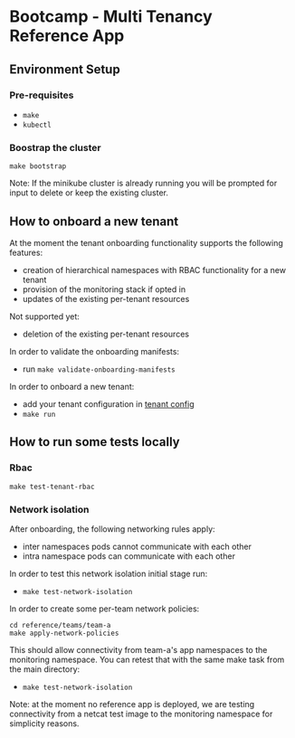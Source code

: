 # Bootcamp - Multi Tenancy Reference App

## Environment Setup

### Pre-requisites

- `make`
- `kubectl`

###  Boostrap the cluster 

`make bootstrap`

Note: If the minikube cluster is already running you will be prompted for input to delete or keep the existing cluster.

## How to onboard a new tenant

At the moment the tenant onboarding functionality supports the following features:
- creation of hierarchical namespaces with RBAC functionality for a new tenant
- provision of the monitoring stack if opted in
- updates of the existing per-tenant resources

Not supported yet:
- deletion of the existing per-tenant resources

In order to validate the onboarding manifests:
- run `make validate-onboarding-manifests`

In order to onboard a new tenant:
- add your tenant configuration in [tenant config](/bootcamp-resources/references/multi-tenancy/reference/onboard/tenant_config.cue)
- `make run`

## How to run some tests locally

### Rbac

`make test-tenant-rbac`

### Network isolation
After onboarding, the following networking rules apply:
- inter namespaces pods cannot communicate with each other
- intra namespace pods can communicate with each other

In order to test this network isolation initial stage run:
- `make test-network-isolation`

In order to create some per-team network policies: 
```
cd reference/teams/team-a
make apply-network-policies
```
This should allow connectivity from team-a's app namespaces to the monitoring namespace. 
You can retest that with the same make task from the main directory:
- `make test-network-isolation`

Note: at the moment no reference app is deployed, we are testing connectivity from a netcat test image to the monitoring namespace for simplicity reasons.


